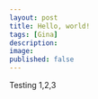 ```yaml
---
layout: post
title: Hello, world!
tags: [Gina]
description:
image:
published: false
---
```


Testing 1,2,3
